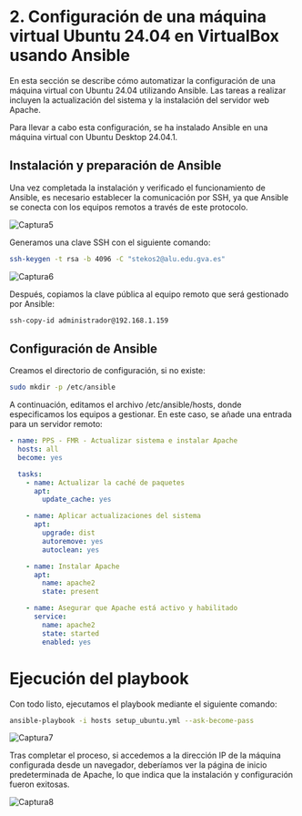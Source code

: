 # 2. Configuración de una máquina virtual Ubuntu 24.04 en VirtualBox usando Ansible
En esta sección se describe cómo automatizar la configuración de una máquina virtual con Ubuntu 24.04 utilizando Ansible. Las tareas a realizar incluyen la actualización del sistema y la instalación del servidor web Apache.

Para llevar a cabo esta configuración, se ha instalado Ansible en una máquina virtual con Ubuntu Desktop 24.04.1.

## Instalación y preparación de Ansible

Una vez completada la instalación y verificado el funcionamiento de Ansible, es necesario establecer la comunicación por SSH, ya que Ansible se conecta con los equipos remotos a través de este protocolo.

![Captura5](../img/Captura5.jpg)

Generamos una clave SSH con el siguiente comando:

``` bash
ssh-keygen -t rsa -b 4096 -C "stekos2@alu.edu.gva.es"
```

![Captura6](../img/Captura6.jpg)

Después, copiamos la clave pública al equipo remoto que será gestionado por Ansible:

``` bash
ssh-copy-id administrador@192.168.1.159
```

## Configuración de Ansible

Creamos el directorio de configuración, si no existe:

``` bash
sudo mkdir -p /etc/ansible
```

A continuación, editamos el archivo /etc/ansible/hosts, donde especificamos los equipos a gestionar. En este caso, se añade una entrada para un servidor remoto:


``` yaml
- name: PPS - FMR - Actualizar sistema e instalar Apache
  hosts: all
  become: yes

  tasks:
    - name: Actualizar la caché de paquetes
      apt:
        update_cache: yes

    - name: Aplicar actualizaciones del sistema
      apt:
        upgrade: dist
        autoremove: yes
        autoclean: yes

    - name: Instalar Apache
      apt:
        name: apache2
        state: present

    - name: Asegurar que Apache está activo y habilitado
      service:
        name: apache2
        state: started
        enabled: yes
```

# Ejecución del playbook

Con todo listo, ejecutamos el playbook mediante el siguiente comando:

``` bash
ansible-playbook -i hosts setup_ubuntu.yml --ask-become-pass
```

![Captura7](../img/Captura7.jpg)

Tras completar el proceso, si accedemos a la dirección IP de la máquina configurada desde un navegador, deberíamos ver la página de inicio predeterminada de Apache, lo que indica que la instalación y configuración fueron exitosas.

![Captura8](../img/Captura8.jpg)

